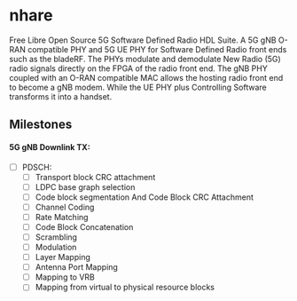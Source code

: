 # nhare
Free Libre Open Source 5G Software Defined Radio  HDL Suite.
A 5G gNB O-RAN compatible PHY and 5G UE PHY for Software Defined Radio front ends such as the bladeRF. The PHYs modulate and demodulate New Radio (5G) radio signals directly on the FPGA of the radio front end. The gNB PHY coupled with an O-RAN compatible MAC allows the hosting radio front end to become a gNB modem. While the UE PHY plus Controlling Software transforms it into a handset.

## Milestones
#### 5G gNB Downlink TX:
- [ ] PDSCH:
  - [ ] Transport block CRC attachment
  - [ ] LDPC base graph selection
  - [ ] Code block segmentation And Code Block CRC Attachment
  - [ ] Channel Coding
  - [ ] Rate Matching
  - [ ] Code Block Concatenation
  - [ ] Scrambling
  - [ ] Modulation
  - [ ] Layer Mapping
  - [ ] Antenna Port Mapping
  - [ ] Mapping to VRB
  - [ ] Mapping from virtual to physical resource blocks

